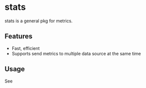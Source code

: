# stats

stats is a general pkg for metrics.

## Features

- Fast, efficient
- Supports send metrics to multiple data source at the same time

## Usage

See [](stats_example/store_test.go)
